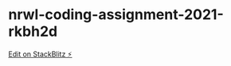 # nrwl-coding-assignment-2021-rkbh2d

[Edit on StackBlitz ⚡️](https://stackblitz.com/edit/nrwl-coding-assignment-2021-rkbh2d)
